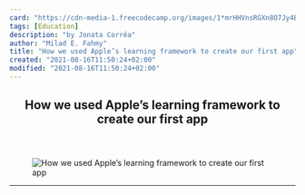 ```yaml
---
card: "https://cdn-media-1.freecodecamp.org/images/1*mrHHVnsRGXn8O7Jy4BJglA.png"
tags: [Education]
description: "by Jonata Corrêa"
author: "Milad E. Fahmy"
title: "How we used Apple’s learning framework to create our first app"
created: "2021-08-16T11:50:24+02:00"
modified: "2021-08-16T11:50:24+02:00"
---
```

<div class="site-wrapper">
<main id="site-main" class="site-main outer">
<div class="inner">
<article class="post-full post tag-education tag-startup tag-design tag-technology tag-apple ">
<header class="post-full-header">
<h1 class="post-full-title">How we used Apple’s learning framework to create our first app</h1>
</header>
<figure class="post-full-image">
<picture>
<source media="(max-width: 700px)" sizes="1px" srcset="data:image/gif;base64,R0lGODlhAQABAIAAAAAAAP///yH5BAEAAAAALAAAAAABAAEAAAIBRAA7 1w">
<source media="(min-width: 701px)" sizes="(max-width: 800px) 400px,
(max-width: 1170px) 700px,
1400px" srcset="https://cdn-media-1.freecodecamp.org/images/1*mrHHVnsRGXn8O7Jy4BJglA.png 300w,
https://cdn-media-1.freecodecamp.org/images/1*mrHHVnsRGXn8O7Jy4BJglA.png 600w,
https://cdn-media-1.freecodecamp.org/images/1*mrHHVnsRGXn8O7Jy4BJglA.png 1000w,
https://cdn-media-1.freecodecamp.org/images/1*mrHHVnsRGXn8O7Jy4BJglA.png 2000w">
<img onerror="this.style.display='none'" src="https://cdn-media-1.freecodecamp.org/images/1*mrHHVnsRGXn8O7Jy4BJglA.png" alt="How we used Apple’s learning framework to create our first app">
</picture>
</figure>
<section class="post-full-content">
<div class="post-content medium-migrated-article">
</div>
<hr>
</section>
</article>
</div>
</main>
</div>
<!-- Google Tag Manager (noscript) -->
<!-- End Google Tag Manager (noscript) -->
